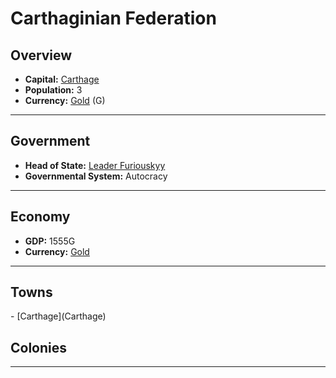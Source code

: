 # <!--NAME-->Carthaginian Federation<!--NAME-->

## Overview

- **Capital:** <!--CAPITAL_LINK-->[Carthage](town_Carthage)<!--CAPITAL_LINK-->
- **Population:** <!--POPULATION-->3<!--POPULATION-->
- **Currency:** <!--CURRENCY_LINK-->[Gold](currency_Gold)<!--CURRENCY_LINK--> (<!--CURRENCY_ABV-->G<!--CURRENCY_ABV-->)

---

## Government

- **Head of State:** <!--LEADER_TITLE_LINK-->[Leader Furiouskyy](user_Furiouskyy)<!--LEADER_TITLE_LINK-->
- **Governmental System:** <!--GOVERNMENT-->Autocracy<!--GOVERNMENT-->

---

## Economy

- **GDP:** <!--GDP-->1555G<!--GDP-->
- **Currency:** <!--CURRENCY_LINK-->[Gold](currency_Gold)<!--CURRENCY_LINK-->

---

## Towns

<!--TOWNS-->- [Carthage](Carthage)<!--TOWNS-->

## Colonies

<!--COLONIES--><!--COLONIES-->

---